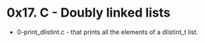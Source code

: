 # 0x17. C - Doubly linked lists

- 0-print_dlistint.c - that prints all the elements of a dlistint_t list.